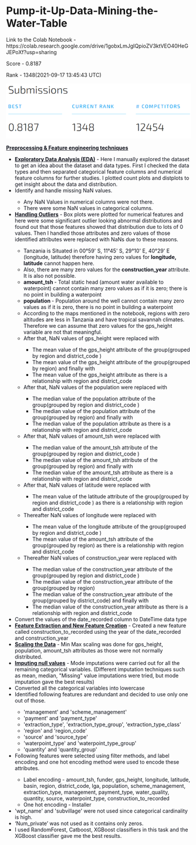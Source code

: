 # Pump-it-Up-Data-Mining-the-Water-Table

<p>Link to the Colab Notebook - https://colab.research.google.com/drive/1gobxLmJgIQpioZV3ktVEO40HeGJEPoXf?usp=sharing</p>
<p>Score - 0.8187</p>
<p>Rank - 1348(2021-09-17 13:45:43 UTC)</p>

![alt text](https://github.com/thisaltennakoon/Pump-it-Up-Data-Mining-the-Water-Table/blob/main/moracse_170612T_final_rank.png?raw=true)

<p><span style="color: #0e101a; text-decoration: underline;"><strong>Preprocessing &amp; Feature engineering techniques</strong></span></p>
<ul>
<li><span style="color: #0e101a; text-decoration: underline;"><strong>Exploratory Data Analysis (EDA)</strong></span><span style="color: #0e101a;"> - Here I manually explored the dataset to get an idea about the dataset and data types. First I checked the data types and then separated categorical feature columns and numerical feature columns for further studies. I plotted count plots and distplots to get insight about the data and distribution.</span></li>
<li><span style="color: #0e101a;">Identify and handle missing NaN values.</span></li>
<ul>
<li><span style="color: #0e101a;">Any NaN Values in numerical columns were not there.</span></li>
<li><span style="color: #0e101a;">There were some NaN values in categorical columns.</span></li>
</ul>
<li><span style="color: #0e101a; text-decoration: underline;"><strong>Handling Outliers</strong></span><span style="color: #0e101a;"> - Box plots were plotted for numerical features and here were some significant outlier looking abnormal distributions and found out that those features showed that distribution due to lots of 0 values. Then I handled those attributes and zero values of those identified attributes were replaced with NaNs due to these reasons.</span></li>
<ul>
<li><span style="color: #0e101a;">Tanzania is Situated in 00&deg;59' S, 11&deg;45' S, 29&deg;10' E, 40&deg;29' E (longitude, latitude) therefore having zero values for </span><span style="color: #0e101a;"><strong>longitude, latitude</strong></span><span style="color: #0e101a;"> cannot happen here.</span></li>
<li><span style="color: #0e101a;">Also, there are many zero values for the </span><span style="color: #0e101a;"><strong>construction_year </strong></span><span style="color: #0e101a;">attribute. It is also not possible.</span></li>
<li><span style="color: #0e101a;"><strong>amount_tsh </strong></span><span style="color: #0e101a;">- Total static head (amount water available to waterpoint) cannot contain many zero values as if it is zero; there is no point in building a waterpoint</span></li>
<li><span style="color: #0e101a;"><strong>population </strong></span><span style="color: #0e101a;">- Population around the well cannot contain many zero values as if it is zero, there is no point in building a waterpoint</span></li>
<li><span style="color: #0e101a;">According to the maps mentioned in the notebook, regions with zero altitudes are less in Tanzania and have tropical savannah climates. Therefore we can assume that zero values for the gps_height variable are not that meaningful.</span></li>
<li><span style="color: #0e101a;">After that, NaN values of gps_height were replaced with</span></li>
<ul>
<li><span style="color: #0e101a;">The mean value of the gps_height attribute of the group(grouped by region and district_code )</span></li>
<li><span style="color: #0e101a;">The mean value of the gps_height attribute of the group(grouped by region) and finally with&nbsp;</span></li>
<li><span style="color: #0e101a;">The mean value of the gps_height attribute as there is a relationship with region and district_code</span></li>
</ul>
<li><span style="color: #0e101a;">After that, NaN values of the population were replaced with</span></li>
<ul>
<li><span style="color: #0e101a;">The median value of the population attribute of the group(grouped by region and district_code )</span></li>
<li><span style="color: #0e101a;">The median value of the population attribute of the group(grouped by region) and finally with&nbsp;</span></li>
<li><span style="color: #0e101a;">The median value of the population attribute as there is a relationship with region and district_code</span></li>
</ul>
<li><span style="color: #0e101a;">After that, NaN values of amount_tsh were replaced with</span></li>
<ul>
<li><span style="color: #0e101a;">The median value of the amount_tsh attribute of the group(grouped by region and district_code )</span></li>
<li><span style="color: #0e101a;">The median value of the amount_tsh attribute of the group(grouped by region) and finally with&nbsp;</span></li>
<li><span style="color: #0e101a;">The median value of the amount_tsh attribute as there is a relationship with region and district_code</span></li>
</ul>
<li><span style="color: #0e101a;">After that, NaN values of latitude were replaced with</span></li>
<ul>
<li><span style="color: #0e101a;">The mean value of the latitude attribute of the group(grouped by region and district_code ) as there is a relationship with region and district_code</span></li>
</ul>
<li><span style="color: #0e101a;">Thereafter NaN values of longitude were replaced with</span></li>
<ul>
<li><span style="color: #0e101a;">The mean value of the longitude attribute of the group(grouped by region and district_code )</span></li>
<li><span style="color: #0e101a;">The mean value of the amount_tsh attribute of the group(grouped by region) as there is a relationship with region and district_code</span></li>
</ul>
<li><span style="color: #0e101a;">Thereafter NaN values of construction_year were replaced with</span></li>
<ul>
<li><span style="color: #0e101a;">The median value of the construction_year attribute of the group(grouped by region and district_code )</span></li>
<li><span style="color: #0e101a;">The median value of the construction_year attribute of the group(grouped by region)</span></li>
<li><span style="color: #0e101a;">The median value of the construction_year attribute of the group(grouped by district_code) and finally with</span></li>
<li><span style="color: #0e101a;">The median value of the construction_year attribute as there is a relationship with region and district_code</span></li>
</ul>
</ul>
<li><span style="color: #0e101a;">Convert the values of the date_recorded column to DateTime data type</span></li>
<li><span style="color: #0e101a; text-decoration: underline;"><strong>Feature Extraction and New Feature Creation</strong></span><span style="color: #0e101a;"> - Created a new feature called construction_to_recorded using the year of the date_recorded and construction_year</span></li>
<li><span style="color: #0e101a; text-decoration: underline;"><strong>Scaling the Data</strong></span><span style="color: #0e101a;"> - Min Max scaling was done for gps_height, population, amount_tsh attributes as those were not normally distributed.</span></li>
<li><span style="color: #0e101a; text-decoration: underline;"><strong>Imputing null values</strong></span><span style="color: #0e101a;"> - Mode imputations were carried out for all the remaining categorical variables. (Different imputation techniques such as mean, median, "Missing" value imputations were tried, but mode imputation gave the best results)</span></li>
<li><span style="color: #0e101a;">Converted all the categorical variables into lowercase</span></li>
<li><span style="color: #0e101a;">Identified following features are redundant and decided to use only one out of those.</span></li>
<ul>
<li><span style="color: #0e101a;">'management' and 'scheme_management'</span></li>
<li><span style="color: #0e101a;">'payment' and 'payment_type'</span></li>
<li><span style="color: #0e101a;">'extraction_type', 'extraction_type_group', 'extraction_type_class'</span></li>
<li><span style="color: #0e101a;">'region' and 'region_code'</span></li>
<li><span style="color: #0e101a;">'source' and 'source_type'</span></li>
<li><span style="color: #0e101a;">'waterpoint_type' and 'waterpoint_type_group'</span></li>
<li><span style="color: #0e101a;">'quantity' and 'quantity_group'</span></li>
</ul>
<li><span style="color: #0e101a;">Following features were selected using filter methods, and label encoding and one hot encoding method were used to encode these attributes.&nbsp;</span></li>
<ul>
<li><span style="color: #0e101a;">Label encoding - amount_tsh, funder, gps_height, longitude, latitude, basin, region, district_code, lga, population, scheme_management, extraction_type, management, payment_type, water_quality, quantity, source, waterpoint_type, construction_to_recorded</span></li>
<li><span style="color: #0e101a;">One hot encoding - Installer&nbsp;</span></li>
</ul>
<li><span style="color: #0e101a;">'wpt_name' and 'subvillage' were not used since categorical cardinality is high.</span></li>
<li><span style="color: #0e101a;">&lsquo;Num_private&rsquo; was not used as it contains only zeros.&nbsp;</span></li>
<li><span style="color: #0e101a;">I used RandomForest, Catboost, XGBoost classifiers in this task and the XGBoost classifier gave me the best results.</span></li>
</ul>
